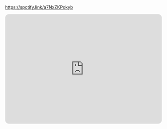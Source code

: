 https://spotify.link/a7NxZKPokyb



<iframe style="border-radius:12px" src="https://spotify.link/ZT78kdzhUyb" width="100%" height="352" frameBorder="0" allowfullscreen="" allow="autoplay; clipboard-write; encrypted-media; fullscreen; picture-in-picture" loading="lazy"></iframe>
